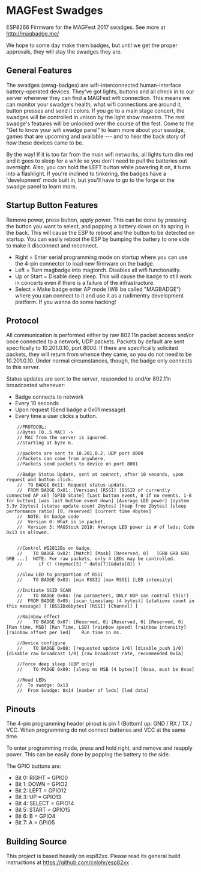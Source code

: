# MAGFest Swadges

ESP8266 Firmware for the MAGFest 2017 swadges.  See more at http://magbadge.me/

We hope to some day make them badges, but until we get the proper approvals, they will stay the swadges they are.

## General Features

The swadges (swag-badges) are wifi-interconnected human-interface battery-operated devices.  They've got lights, buttons and all check in to our server whenever they can find a MAGFest wifi connection.  This means we can monitor your swadge's health, what wifi connections are around it, button presses and send it colors.  If you go to a main stage concert, the swadges will be controlled in unison by the light show maestro.  The rest swadge's features will be unlocked over the course of the fest.  Come to the "Get to know your wifi swadge panel" to learn more about your swadge, games that are upcoming and available --- and to hear the back story of how these devices came to be.

By the way! If it is too far from the main wifi networks, all lights turn dim red and it goes to sleep for a while so you don't need to pull the batteries out overnight.  Also, you can hold the LEFT button while powering it on, it turns into a flashlight.  If you're inclined to tinkering, the badges have a 'development' mode built in, but you'll have to go to the forge or the swadge panel to learn more.

## Startup Button Features

Remove power, press button, apply power.  This can be done by pressing the button you want to select, and popping a battery down on its spring in the back.  This will cause the ESP to reboot and the button to be detected on startup.  You can easily reboot the ESP by bumping the battery to one side to make it disconnect and reconnect.

 * Right = Enter serial programming mode on startup where you can use the 4-pin connector to load new firmware on the badge.
 * Left = Turn magbadge into magtorch.  Disables all wifi functionality.
 * Up or Start = Disable deep sleep.  This will cause the badge to still work in concerts even if there is a failure of the infrastructure.
 * Select = Make badge enter AP mode (Will be called "MAGBADGE") where you can connect to it and use it as a rudimentry development platform.  If you wanna do some hacking! 


## Protocol

All communication is performed either by raw 802.11n packet access and/or once connected to a network, UDP packets.  Packets by default are sent specifically to 10.201.0.10, port 8000.  If there are specifically solicited packets, they will return from whence they came, so you do not need to be 10.201.0.10.  Under normal circumstances, though, the badge only connects to this server.

Status updates are sent to the server, responded to and/or 802.11n broadcasted whenever:

 * Badge connects to network
 * Every 10 seconds
 * Upon request (Send badge a 0x01 message)
 * Every time a user clicks a button.


```
	//PROTOCOL:
	//Bytes [0..5 MAC] ->
	// MAC from the server is ignored.
	//Starting at byte 6.

	//packets are sent to 10.201.0.2, UDP port 8000
	//Packets can come from anywhere.
	//Packets send packets to device on port 8001

	//Badge Status Update, sent at connect, after 10 seconds, upon request and button click.
	//  TO BADGE 0x11: Request status update.
	//  FROM BADGE 0x01: [Version] [RSSI] [BSSID of currently connected AP x6] [GPIO State] [Last button event, 0 if no events, 1-8 for button] [was last button event down] [Average LED power] [system 3.3v 2bytes] [status update count 2bytes] [heap free 2bytes] [sleep performance ratio] [0, reserved] [current time 4bytes]
	//  NOTE: On badge code
	//  Version 0: What is in packet.
	//  Version 3: MAGStock 2018: Average LED power is # of leds; Code 0x13 is allowed.


	//Control WS2812Bs on badge.
	//    TO BADGE 0x02: [MAtch] [Mask] [Reserved, 0]   [GRB GRB GRB GRB ...]  NOTE: For raw packets, only 4 LEDs may be controlled.
	//		if (! ((mymac[5] ^ data[7])&data[8]) )

	//Glow LED to porportion of RSSI
	//    TO BADGE 0x03: [min RSSI] [max RSSI] [LED intensity]

	//Initiate SSID SCAN
	//    TO BADGE 0x04: (no parameters, ONLY UDP can control this!)
	//  FROM BADGE 0x05: [scan_timestamp (4 bytes)] [stations count in this message] [ [BSSIDx6bytes] [RSSI] [Channel] ]

	//Rainbow effect
	//    TO BADGE 0x07: [Reserved, 0] [Reserved, 0] [Reserved, 0] [Run time, MSB] [Run Time, LSB] [rainbow speed] [rainbow intensity] [rainbow offset per led]    Run time in ms.

	//Device configure
	//    TO BADGE 0x08: [requested update 1/0] [disable_push 1/0] [disable raw broadcast 1/0] [raw broadcast rate, recommended 0x1a]

	//Force deep sleep (UDP only)
	//    TO PADGE 0x09: [sleep ms MSB (4 bytes)] [0xaa, must be 0xaa]
	
	//Read LEDs
	//	To swadge: 0x13
	//	From Swadge: 0x14 [number of leds] [led data]
```

## Pinouts

The 4-pin programming header pinout is pin 1 (Bottom) up: GND / RX / TX / VCC.  When programming do not connect batteries and VCC at the same time.

To enter programming mode, press and hold right, and remove and reapply power.  This can be easily done by popping the battery to the side.

The GPIO buttons are: 
  * Bit 0: RIGHT = GPIO0
  * Bit 1: DOWN = GPIO2
  * Bit 2: LEFT = GPIO12
  * Bit 3: UP = GPIO13
  * Bit 4: SELECT = GPIO14
  * Bit 5: START = GPIO15
  * Bit 6: B = GPIO4
  * Bit 7: A = GPIO5


## Building Source

This project is based heavily on esp82xx.  Please read its general build instructions at https://github.com/cnlohr/esp82xx .
